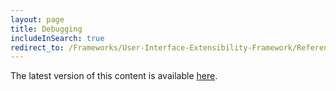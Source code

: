 ```yaml
---
layout: page
title: Debugging
includeInSearch: true
redirect_to: /Frameworks/User-Interface-Extensibility-Framework/Reference/Overview/Debugging/
---
```


The latest version of this content is available [here](/Frameworks/User-Interface-Extensibility-Framework/Reference/Overview/Debugging/).
